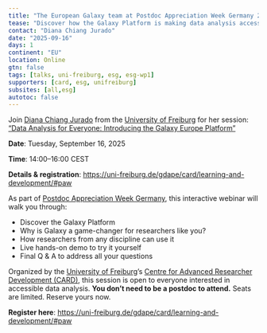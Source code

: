 ```yaml
---
title: "The European Galaxy team at Postdoc Appreciation Week Germany 2025"
tease: "Discover how the Galaxy Platform is making data analysis accessible to researchers from all backgrounds. Join a live demo and explore real-world use cases at our webinar during the Postdoc Appreciation Week 2025."
contact: "Diana Chiang Jurado"
date: "2025-09-16"
days: 1
continent: "EU"
location: Online
gtn: false
tags: [talks, uni-freiburg, esg, esg-wp1]
supporters: [card, esg, unifreiburg]
subsites: [all,esg]
autotoc: false
---
```

Join [Diana Chiang Jurado](https://github.com/dianichj) from the [University of Freiburg](https://uni-freiburg.de/en/) for her session: [“Data Analysis for Everyone: Introducing the Galaxy Europe Platform”](https://paw-germany-2025.sessionize.com/session/961767)

**Date**: Tuesday, September 16, 2025

**Time**: 14:00–16:00 CEST

**Details & registration**: <https://uni-freiburg.de/gdape/card/learning-and-development/#paw>

As part of [Postdoc Appreciation Week Germany](https://paw-germany.de/), this interactive webinar will walk you through:

- Discover the Galaxy Platform
- Why is Galaxy a game-changer for researchers like you? 
- How researchers from any discipline can use it
- Live hands-on demo to try it yourself
- Final Q & A to address all your questions

Organized by the [University of Freiburg](https://uni-freiburg.de/en/)’s [Centre for Advanced Researcher Development (CARD)](https://uni-freiburg.de/gdape/card/), this session is open to everyone interested in accessible data analysis. **You don’t need to be a postdoc to attend.** Seats are limited. Reserve yours now.

**Register here**: <https://uni-freiburg.de/gdape/card/learning-and-development/#paw>